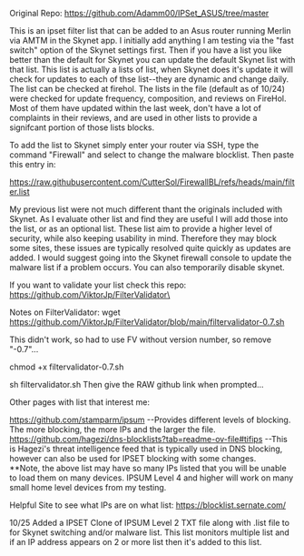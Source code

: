 Original Repo:
https://github.com/Adamm00/IPSet_ASUS/tree/master

This is an ipset filter list that can be added to an Asus router running Merlin via AMTM in the Skynet app.  I initially add anything I am testing via the "fast switch" option of the Skynet settings first.  Then if you have a list you like better than the default for Skynet you can update the default Skynet list with that list.  This list is actually a lists of list, when Skynet does it's update it will check for updates to each of thse list--they are dynamic and change daily.  The list can be checked at firehol.  The lists in the file (default as of 10/24) were checked for update frequency, composition, and reviews on FireHol.  Most of them have updated within the last week, don't have a lot of complaints in their reviews, and are used in other lists to provide a signifcant portion of those lists blocks.

To add the list to Skynet simply enter your router via SSH, type the command "Firewall" and select to change the malware blocklist.  Then paste this entry in:

https://raw.githubusercontent.com/CutterSol/FirewallBL/refs/heads/main/filter.list

My previous list were not much different thant the originals included with Skynet.  As I evaluate other list and find they are useful I will add those into the list, or as an optional list.  These list aim to provide a higher level of security, while also keeping usability in mind.  Therefore they may block some sites, these issues are typically resolved quite quickly as updates are added.  I would suggest going into the Skynet firewall console to update the malware list if a problem occurs.  You can also temporarily disable skynet.  

If you want to validate your list check this repo: https://github.com/ViktorJp/FilterValidator\

Notes on FilterValidator:
wget https://github.com/ViktorJp/FilterValidator/blob/main/filtervalidator-0.7.sh 

This didn't work, so had to use FV without version number, so remove "-0.7"...  

chmod +x filtervalidator-0.7.sh 

sh filtervalidator.sh
Then give the RAW github link when prompted...  

Other pages with list that interest me:

https://github.com/stamparm/ipsum  --Provides different levels of blocking.  The more blocking, the more IPs and the larger the file.  
https://github.com/hagezi/dns-blocklists?tab=readme-ov-file#tifips --This is Hagezi's threat intelligence feed that is typically used in DNS blocking, however can also be used for IPSET blocking with some changes.  
**Note, the above list may have so many IPs listed that you will be unable to load them on many devices.  IPSUM Level 4 and higher will work on many small home level devices from my testing.  

Helpful Site to see what IPs are on what list:
https://blocklist.sernate.com/

10/25 Added a IPSET Clone of IPSUM Level 2 TXT file along with .list file to for Skynet switching and/or malware list.  This list monitors multiple list and if an IP address appears on 2 or more list then it's added to this list.  
